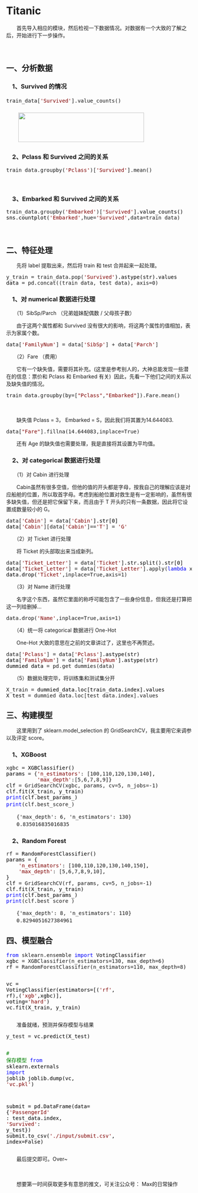 # Titanic

<p>　　首先导入相应的模块，然后检视一下数据情况。对数据有一个大致的了解之后，开始进行下一步操作。</p>
<p>　　<img src="https://img2018.cnblogs.com/blog/1458123/201905/1458123-20190531174727887-829650175.png" alt="" /></p>
<h2>一、分析数据</h2>
<h3>　1、Survived 的情况</h3>
<div class="cnblogs_code">
<pre>train_data[<span style="color: #800000;">'</span><span style="color: #800000;">Survived</span><span style="color: #800000;">'</span>].value_counts()　</pre>
</div>
<h3>　　<img src="https://img2018.cnblogs.com/blog/1458123/201905/1458123-20190531175118596-1814711908.png" alt="" width="341" height="80" /></h3>
<h3>　2、Pclass 和 Survived 之间的关系</h3>
<div class="cnblogs_code">
<pre>train_data.groupby(<span style="color: #800000;">'</span><span style="color: #800000;">Pclass</span><span style="color: #800000;">'</span>)[<span style="color: #800000;">'</span><span style="color: #800000;">Survived</span><span style="color: #800000;">'</span>].mean()</pre>
</div>
<p>&nbsp;　　<img src="https://img2018.cnblogs.com/blog/1458123/201905/1458123-20190531175225820-1782351616.png" alt="" /></p>
<h3>　3、Embarked 和 Survived 之间的关系</h3>
<div class="cnblogs_code">
<pre>train_data.groupby(<span style="color: #800000;">'</span><span style="color: #800000;">Embarked</span><span style="color: #800000;">'</span>)[<span style="color: #800000;">'</span><span style="color: #800000;">Survived</span><span style="color: #800000;">'</span><span style="color: #000000;">].value_counts()
sns.countplot(</span><span style="color: #800000;">'</span><span style="color: #800000;">Embarked</span><span style="color: #800000;">'</span>,hue=<span style="color: #800000;">'</span><span style="color: #800000;">Survived</span><span style="color: #800000;">'</span>,data=train_data)</pre>
</div>
<p>　　<img src="https://img2018.cnblogs.com/blog/1458123/201905/1458123-20190531175417360-1544406220.png" alt="" /></p>
<h2>二、特征处理</h2>
<p>　　先将 label 提取出来，然后将 train 和 test 合并起来一起处理。</p>
<div class="cnblogs_code">
<pre>y_train = train_data.pop(<span style="color: #800000;">'</span><span style="color: #800000;">Survived</span><span style="color: #800000;">'</span><span style="color: #000000;">).astype(str).values
data </span>= pd.concat((train_data, test_data), axis=0)</pre>
</div>
<h3>　1、对 numerical 数据进行处理</h3>
<p>　　（1）SibSp/Parch （兄弟姐妹配偶数 / 父母孩子数）</p>
<p>　　由于这两个属性都和 Survived 没有很大的影响，将这两个属性的值相加，表示为家属个数。</p>
<div class="cnblogs_code">
<pre>data[<span style="color: #800000;">'</span><span style="color: #800000;">FamilyNum</span><span style="color: #800000;">'</span>] = data[<span style="color: #800000;">'</span><span style="color: #800000;">SibSp</span><span style="color: #800000;">'</span>] + data[<span style="color: #800000;">'</span><span style="color: #800000;">Parch</span><span style="color: #800000;">'</span>]</pre>
</div>
<p>　　（2）Fare （费用）</p>
<p>　　它有一个缺失值，需要将其补充。(这里是参考别人的，大神总能发现一些潜在的信息：票价和 Pclass 和 Embarked 有关)&nbsp; 因此，先看一下他们之间的关系以及缺失值的情况。</p>
<div class="cnblogs_code">
<pre>train_data.groupby(by=[<span style="color: #800000;">"</span><span style="color: #800000;">Pclass</span><span style="color: #800000;">"</span>,<span style="color: #800000;">"</span><span style="color: #800000;">Embarked</span><span style="color: #800000;">"</span>]).Fare.mean()</pre>
</div>
<p>　　　　<img src="https://img2018.cnblogs.com/blog/1458123/201905/1458123-20190531180114164-2126723737.png" alt="" /></p>
<p>　　缺失值 Pclass = 3， Embarked = S，因此我们将其置为14.644083.</p>
<div class="cnblogs_code">
<pre>data[<span style="color: #800000;">"</span><span style="color: #800000;">Fare</span><span style="color: #800000;">"</span>].fillna(14.644083,inplace=True)</pre>
</div>
<p>　　还有 Age 的缺失值也需要处理，我是直接将其设置为平均值。</p>
<h3>　2、对 categorical 数据进行处理</h3>
<p>　　（1）对 Cabin 进行处理</p>
<p>　　Cabin虽然有很多空值，但他的值的开头都是字母，按我自己的理解应该是对应船舱的位置，所以取首字母。考虑到船舱位置对救生是有一定影响的，虽然有很多缺失值，但还是把它保留下来，而且由于 T 开头的只有一条数据，因此将它设置成数量较小的 G。</p>
<div class="cnblogs_code">
<pre>data[<span style="color: #800000;">'</span><span style="color: #800000;">Cabin</span><span style="color: #800000;">'</span>] = data[<span style="color: #800000;">'</span><span style="color: #800000;">Cabin</span><span style="color: #800000;">'</span><span style="color: #000000;">].str[0]
data[</span><span style="color: #800000;">'</span><span style="color: #800000;">Cabin</span><span style="color: #800000;">'</span>][data[<span style="color: #800000;">'</span><span style="color: #800000;">Cabin</span><span style="color: #800000;">'</span>]==<span style="color: #800000;">'</span><span style="color: #800000;">T</span><span style="color: #800000;">'</span>] = <span style="color: #800000;">'</span><span style="color: #800000;">G</span><span style="color: #800000;">'</span></pre>
</div>
<p>　　（2）对 Ticket 进行处理</p>
<p>　　将 Ticket 的头部取出来当成新列。</p>
<div class="cnblogs_code">
<pre>data[<span style="color: #800000;">'</span><span style="color: #800000;">Ticket_Letter</span><span style="color: #800000;">'</span>] = data[<span style="color: #800000;">'</span><span style="color: #800000;">Ticket</span><span style="color: #800000;">'</span><span style="color: #000000;">].str.split().str[0]
data[</span><span style="color: #800000;">'</span><span style="color: #800000;">Ticket_Letter</span><span style="color: #800000;">'</span>] = data[<span style="color: #800000;">'</span><span style="color: #800000;">Ticket_Letter</span><span style="color: #800000;">'</span>].apply(<span style="color: #0000ff;">lambda</span> x:np.nan <span style="color: #0000ff;">if</span> x.isnumeric() <span style="color: #0000ff;">else</span><span style="color: #000000;"> x)
data.drop(</span><span style="color: #800000;">'</span><span style="color: #800000;">Ticket</span><span style="color: #800000;">'</span>,inplace=True,axis=1)</pre>
</div>
<p>　　（3）对 Name 进行处理</p>
<p>　　名字这个东西，虽然它里面的称呼可能包含了一些身份信息，但我还是打算把这一列给删掉...</p>
<div class="cell border-box-sizing code_cell rendered">
<div class="cnblogs_code">
<pre>data.drop(<span style="color: #800000;">'</span><span style="color: #800000;">Name</span><span style="color: #800000;">'</span>,inplace=True,axis=1)</pre>
</div>
<p>　　（4）统一将 categorical 数据进行 One-Hot</p>
<p>　　One-Hot 大致的意思在之前的文章讲过了，这里也不再赘述。</p>
<div class="cnblogs_code">
<pre>data[<span style="color: #800000;">'</span><span style="color: #800000;">Pclass</span><span style="color: #800000;">'</span>] = data[<span style="color: #800000;">'</span><span style="color: #800000;">Pclass</span><span style="color: #800000;">'</span><span style="color: #000000;">].astype(str)
data[</span><span style="color: #800000;">'</span><span style="color: #800000;">FamilyNum</span><span style="color: #800000;">'</span>] = data[<span style="color: #800000;">'</span><span style="color: #800000;">FamilyNum</span><span style="color: #800000;">'</span><span style="color: #000000;">].astype(str)
dummied_data </span>= pd.get_dummies(data)</pre>
</div>
<p>　　（5）数据处理完毕，将训练集和测试集分开</p>
<div class="cnblogs_code">
<pre>X_train =<span style="color: #000000;"> dummied_data.loc[train_data.index].values
X_test </span>= dummied_data.loc[test_data.index].values</pre>
</div>
<h2>三、构建模型</h2>
<p>　　这里用到了&nbsp;<span class="nn">sklearn.model_selection <span class="k">的&nbsp;<span class="n">GridSearchCV，我主要用它来调参以及评定 score。</span></span></span></p>
<h3>　1、XGBoost</h3>
<div class="cnblogs_code">
<pre>xgbc =<span style="color: #000000;"> XGBClassifier()
params </span>= {<span style="color: #800000;">'</span><span style="color: #800000;">n_estimators</span><span style="color: #800000;">'</span>: [100,110,120,130,140<span style="color: #000000;">], 
          </span><span style="color: #800000;">'</span><span style="color: #800000;">max_depth</span><span style="color: #800000;">'</span>:[5,6,7,8,9<span style="color: #000000;">]}
clf </span>= GridSearchCV(xgbc, params, cv=5, n_jobs=-1<span style="color: #000000;">)
clf.fit(X_train, y_train)
</span><span style="color: #0000ff;">print</span><span style="color: #000000;">(clf.best_params_)
</span><span style="color: #0000ff;">print</span>(clf.best_score_)　</pre>
</div>
<pre>　　<span style="font-size: 14px;">{'max_depth': 6, 'n_estimators': 130}
　　0.835016835016835 <br /></span></pre>
</div>
<h3>　2、Random Forest</h3>
<div class="cnblogs_code">
<pre>rf =<span style="color: #000000;"> RandomForestClassifier()
params </span>=<span style="color: #000000;"> {
    </span><span style="color: #800000;">'</span><span style="color: #800000;">n_estimators</span><span style="color: #800000;">'</span>: [100,110,120,130,140,150<span style="color: #000000;">],
    </span><span style="color: #800000;">'</span><span style="color: #800000;">max_depth</span><span style="color: #800000;">'</span>: [5,6,7,8,9,10<span style="color: #000000;">],
}
clf </span>= GridSearchCV(rf, params, cv=5, n_jobs=-1<span style="color: #000000;">)
clf.fit(X_train, y_train)
</span><span style="color: #0000ff;">print</span><span style="color: #000000;">(clf.best_params_)
</span><span style="color: #0000ff;">print</span>(clf.best_score_)</pre>
</div>
<pre><span style="font-size: 14px;">　　{'max_depth': 8, 'n_estimators': 110}
　　0.8294051627384961<br /></span></pre>
<h2>四、模型融合</h2>
<div class="cnblogs_code">
<pre><span style="color: #0000ff;">from</span> sklearn.ensemble <span style="color: #0000ff;">import</span><span style="color: #000000;"> VotingClassifier
xgbc </span>= XGBClassifier(n_estimators=130, max_depth=6<span style="color: #000000;">)
rf </span>= RandomForestClassifier(n_estimators=110, max_depth=8<span style="color: #000000;">)

vc </span>= VotingClassifier(estimators=[(<span style="color: #800000;">'</span><span style="color: #800000;">rf</span><span style="color: #800000;">'</span>, rf),(<span style="color: #800000;">'</span><span style="color: #800000;">xgb</span><span style="color: #800000;">'</span>,xgbc)], voting=<span style="color: #800000;">'</span><span style="color: #800000;">hard</span><span style="color: #800000;">'</span><span style="color: #000000;">)
vc.fit(X_train, y_train)</span></pre>
</div>
<p>　　准备就绪，预测并保存模型与结果</p>
<div class="cnblogs_code">
<pre>y_test =<span style="color: #000000;"> vc.predict(X_test)

</span><span style="color: #008000;">#</span><span style="color: #008000;"> 保存模型</span>
<span style="color: #0000ff;">from</span> sklearn.externals <span style="color: #0000ff;">import</span><span style="color: #000000;"> joblib
joblib.dump(vc, </span><span style="color: #800000;">'</span><span style="color: #800000;">vc.pkl</span><span style="color: #800000;">'</span><span style="color: #000000;">)

submit </span>= pd.DataFrame(data= {<span style="color: #800000;">'</span><span style="color: #800000;">PassengerId</span><span style="color: #800000;">'</span> : test_data.index, <span style="color: #800000;">'</span><span style="color: #800000;">Survived</span><span style="color: #800000;">'</span><span style="color: #000000;">: y_test})
submit.to_csv(</span><span style="color: #800000;">'</span><span style="color: #800000;">./input/submit.csv</span><span style="color: #800000;">'</span>, index=False)</pre>
</div>
<p>　　最后提交即可。Over~&nbsp; &nbsp; </p>
<p>　　</p>
<p>　　想要第一时间获取更多有意思的推文，可关注公众号：&nbsp;Max的日常操作</p>
<p>　　　　　　　　　　　　　　　　　　　　　　　　　　　&nbsp;<img src="https://img2018.cnblogs.com/blog/1458123/201905/1458123-20190522173941723-1301336312.png" alt="" /></p>
<p>&nbsp;</p>
